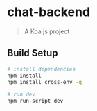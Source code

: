 # chat-backend

> A Koa js project

## Build Setup

``` bash
# install dependencies
npm install
npm install cross-env -g

# run dev
npm run-script dev